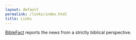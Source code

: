 ```yaml
---
layout: default
permalink: /links/index.html
title: Links
---
```


[BibleFact](http://biblefact.org/) reports the news from a strictly biblical perspective.
